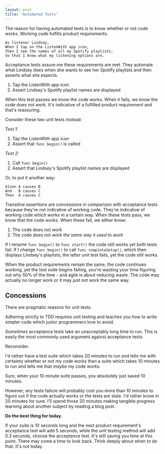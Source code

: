 ```yaml
---
layout: post
title: "Automated Tests"
---
```


The reason for having automated tests is to know whether or not code _works_.
Working code fulfills product requirements.

```
As listener Lindsey,
When I tap on the ListenWith app icon,
Then I see the names of all my Spotify playlists,
So that I know what my listening options are.
```

Acceptance tests assure me these requirements are met. They automate what
Lindsey does when she wants to see her Spotify playlists and then asserts what
she expects.

1. Tap the ListenWith app icon
2. Assert Lindsey's Spotify playlist names are displayed

When this test passes we know the code works. When it fails, we know the code
does not work. It's indicative of a fulfilled product requirement and that's
reassuring.

Consider these two unit tests instead:

_Test 1:_
  1. Tap the ListenWith app icon
  2. Assert that `func begin()` is called

_Test 2:_
  1. Call `func begin()`
  2. Assert that Lindsey's Spotify playlist names are displayed

Or, to put it another way:

```
Given A causes B
And   B causes C
Then  A causes C
```

Transitive assertions are concessions in comparison with acceptance tests
because they're not indicative of working code. They're indicative of working
code which works in a certain way. When these tests pass, we know that the code
works. When these fail, we either know:

1. The code does not work
2. The code does not work _the same way it used to work_

If I rename `func begin()` to `func start()` the code still works yet both tests
fail. If I change `func begin()` to call `func completeSetup()`, which then
displays Lindsey's playlists, the latter unit test fails, yet the code still
works.

When the product requirements remain the same, the code continues working, yet the
test suite begins failing, you're wasting your time figuring out why 50% of the
time - and agile is about reducing waste. The code may actually no longer work
or it may just not work the same way.

## Concessions

There are pragmatic reasons for unit tests.

Adhering strictly to TDD requires unit testing and teaches you how to write
simpler code which junior programmers love to avoid.

_Sometimes_ acceptance tests take an unacceptably long time to run. This is easily
the most commonly used argument against acceptance tests.

Reconsider.

I'd rather have a test suite which takes 20 minutes to run and tells me with
certainty whether or not my code works than a suite which takes 10 minutes to
run and tells me that _maybe_ my code works.

Sure, when your 10 minute suite passes, you absolutely just saved 10 minutes.

However, any tests failure will probably cost you more than 10 minutes to figure
out if the code actually works or the tests are stale.
I'd rather know in 20 minutes for sure. I'll spend those 20 minutes making
tangible progress learning about another subject by reading a blog post.

__Do the best thing for today__.

If your suite is 10 seconds long and the next product requirement's acceptance
test will add 5 seconds, while the unit testing method will add 0.3 seconds, choose
the acceptance test. It's still saving you time at this point. There may come a
time to look back. Think deeply about when to do that. It's not today.
